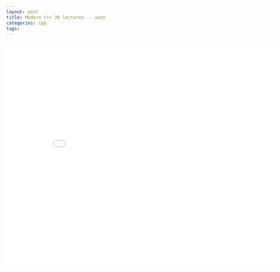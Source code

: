 ```yaml
---
layout: post
title: Modern C++ 30 lectures -- auto
categories: cpp
tags:
---
```


<center><embed src="/pdfs/posts/Modern cpp 30 lectures — auto.pdf" width="850" height="600"></center>
